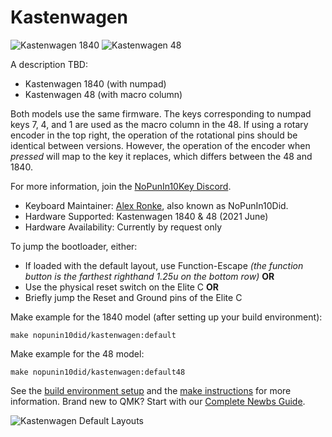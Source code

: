 # Kastenwagen

![Kastenwagen 1840](https://diplomacyvariants.files.wordpress.com/2022/01/late-harvest-on-kastenwagen.png)
![Kastenwagen 48](https://diplomacyvariants.files.wordpress.com/2022/01/kastenwagen-48-concept-art.png)


A description TBD: 
* Kastenwagen 1840 (with numpad)
* Kastenwagen 48 (with macro column)

Both models use the same firmware.  The keys corresponding to numpad keys 7, 4, and 1 are used as the macro column in the 48.
If using a rotary encoder in the top right, the operation of the rotational pins should be identical between versions.  However, the operation of the encoder when *pressed* will map to the key it replaces, which differs between the 48 and 1840.

For more information, join the [NoPunIn10Key Discord](https://discord.gg/sku2Y6w).

* Keyboard Maintainer: [Alex Ronke](diplomacyvariants.wordpress.com), also known as NoPunIn10Did. 
* Hardware Supported: Kastenwagen 1840 & 48 (2021 June)
* Hardware Availability: Currently by request only

To jump the bootloader, either:
* If loaded with the default layout, use Function-Escape *(the function button is the farthest righthand 1.25u on the bottom row)* **OR**
* Use the physical reset switch on the Elite C **OR**
* Briefly jump the Reset and Ground pins of the Elite C

Make example for the 1840 model (after setting up your build environment):

    make nopunin10did/kastenwagen:default
    
Make example for the 48 model:

    make nopunin10did/kastenwagen:default48

See the [build environment setup](https://docs.qmk.fm/#/getting_started_build_tools) and the [make instructions](https://docs.qmk.fm/#/getting_started_make_guide) for more information. Brand new to QMK? Start with our [Complete Newbs Guide](https://docs.qmk.fm/#/newbs).

![Kastenwagen Default Layouts](https://diplomacyvariants.files.wordpress.com/2022/01/kastenwagen-default-layouts.png)